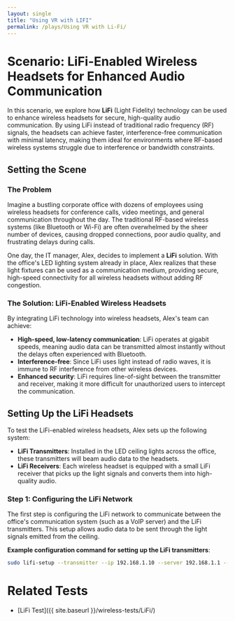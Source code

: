 ```yaml
---
layout: single
title: "Using VR with LIFI"
permalink: /plays/Using VR with Li-Fi/
---
```


# Scenario: LiFi-Enabled Wireless Headsets for Enhanced Audio Communication

In this scenario, we explore how **LiFi** (Light Fidelity) technology can be used to enhance wireless headsets for secure, high-quality audio communication. By using LiFi instead of traditional radio frequency (RF) signals, the headsets can achieve faster, interference-free communication with minimal latency, making them ideal for environments where RF-based wireless systems struggle due to interference or bandwidth constraints.

## Setting the Scene

### The Problem

Imagine a bustling corporate office with dozens of employees using wireless headsets for conference calls, video meetings, and general communication throughout the day. The traditional RF-based wireless systems (like Bluetooth or Wi-Fi) are often overwhelmed by the sheer number of devices, causing dropped connections, poor audio quality, and frustrating delays during calls.

One day, the IT manager, Alex, decides to implement a **LiFi** solution. With the office's LED lighting system already in place, Alex realizes that these light fixtures can be used as a communication medium, providing secure, high-speed connectivity for all wireless headsets without adding RF congestion.

### The Solution: LiFi-Enabled Wireless Headsets

By integrating LiFi technology into wireless headsets, Alex's team can achieve:

- **High-speed, low-latency communication**: LiFi operates at gigabit speeds, meaning audio data can be transmitted almost instantly without the delays often experienced with Bluetooth.
- **Interference-free**: Since LiFi uses light instead of radio waves, it is immune to RF interference from other wireless devices.
- **Enhanced security**: LiFi requires line-of-sight between the transmitter and receiver, making it more difficult for unauthorized users to intercept the communication.

## Setting Up the LiFi Headsets

To test the LiFi-enabled wireless headsets, Alex sets up the following system:

- **LiFi Transmitters**: Installed in the LED ceiling lights across the office, these transmitters will beam audio data to the headsets.
- **LiFi Receivers**: Each wireless headset is equipped with a small LiFi receiver that picks up the light signals and converts them into high-quality audio.

### Step 1: Configuring the LiFi Network

The first step is configuring the LiFi network to communicate between the office's communication system (such as a VoIP server) and the LiFi transmitters. This setup allows audio data to be sent through the light signals emitted from the ceiling.

**Example configuration command for setting up the LiFi transmitters**:

```bash
sudo lifi-setup --transmitter --ip 192.168.1.10 --server 192.168.1.1 --port 5060
```

# Related Tests 
- [LiFi Test]({{ site.baseurl }}/wireless-tests/LiFi/)